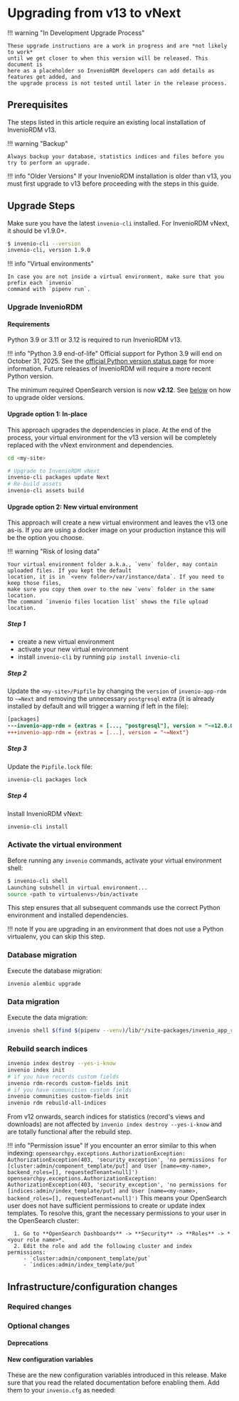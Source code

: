 # Upgrading from v13 to vNext

!!! warning "In Development Upgrade Process"

    These upgrade instructions are a work in progress and are *not likely to work*
    until we get closer to when this version will be released. This document is
    here as a placeholder so InvenioRDM developers can add details as features get added, and
    the upgrade process is not tested until later in the release process.

## Prerequisites

The steps listed in this article require an existing local installation of
InvenioRDM v13.

!!! warning "Backup"

    Always backup your database, statistics indices and files before you try to perform an upgrade.

!!! info "Older Versions"
    If your InvenioRDM installation is older than v13, you must first upgrade
    to v13 before proceeding with the steps in this guide.

## Upgrade Steps

Make sure you have the latest `invenio-cli` installed. For InvenioRDM vNext,
it should be v1.9.0+.

```bash
$ invenio-cli --version
invenio-cli, version 1.9.0
```

!!! info "Virtual environments"

    In case you are not inside a virtual environment, make sure that you prefix each `invenio`
    command with `pipenv run`.

### Upgrade InvenioRDM

#### Requirements
Python 3.9 or 3.11 or 3.12 is required to run InvenioRDM v13.

!!! info "Python 3.9 end-of-life"
    Official support for Python 3.9 will end on October 31, 2025.
    See the [official Python version status page](https://devguide.python.org/versions/) for more information.
    Future releases of InvenioRDM will require a more recent Python version.

The minimum required OpenSearch version is now **v2.12**. See [below](#opensearch-version) on how to upgrade older versions.

#### Upgrade option 1: In-place
This approach upgrades the dependencies in place. At the end of the process,
your virtual environment for the v13 version will be completely replaced
with the vNext environment and dependencies.

```bash
cd <my-site>

# Upgrade to InvenioRDM vNext
invenio-cli packages update Next
# Re-build assets
invenio-cli assets build
```

#### Upgrade option 2: New virtual environment

This approach will create a new virtual environment and leaves the v13 one as-is.
If you are using a docker image on your production instance this will be the
option you choose.

!!! warning "Risk of losing data"

    Your virtual environment folder a.k.a., `venv` folder, may contain uploaded files. If you kept the default
    location, it is in `<venv folder>/var/instance/data`. If you need to keep those files,
    make sure you copy them over to the new `venv` folder in the same location.
    The command `invenio files location list` shows the file upload location.

##### Step 1

- create a new virtual environment
- activate your new virtual environment
- install `invenio-cli` by running `pip install invenio-cli`

##### Step 2

Update the `<my-site>/Pipfile` by changing the `version` of `invenio-app-rdm`
to `~=Next` and removing the unnecessary `postgresql` extra
(it is already installed by default and will trigger a warning if left in the file):

```diff
[packages]
---invenio-app-rdm = {extras = [..., "postgresql"], version = "~=12.0.0"}
+++invenio-app-rdm = {extras = [...], version = "~=Next"}
```

##### Step 3

Update the `Pipfile.lock` file:

```bash
invenio-cli packages lock
```

##### Step 4

Install InvenioRDM vNext:

```bash
invenio-cli install
```

### Activate the virtual environment

Before running any `invenio` commands, activate your virtual environment shell:

```bash
$ invenio-cli shell
Launching subshell in virtual environment...
source <path to virtualenvs>/bin/activate
```

This step ensures that all subsequent commands use the correct Python environment and installed dependencies.

!!! note
    If you are upgrading in an environment that does not use a Python virtualenv, you can skip this step.

### Database migration

Execute the database migration:

```bash
invenio alembic upgrade
```

### Data migration

Execute the data migration:

```bash
invenio shell $(find $(pipenv --venv)/lib/*/site-packages/invenio_app_rdm -name migrate_13_0_to_Next.py)
```

### Rebuild search indices

```bash
invenio index destroy --yes-i-know
invenio index init
# if you have records custom fields
invenio rdm-records custom-fields init
# if you have communities custom fields
invenio communities custom-fields init
invenio rdm rebuild-all-indices
```

From v12 onwards, search indices for statistics (record's views and downloads) are not
affected by `invenio index destroy --yes-i-know` and are totally functional after the rebuild step.

!!! info "Permission issue"
    If you encounter an error similar to this when indexing:
    ```
    opensearchpy.exceptions.AuthorizationException: AuthorizationException(403, 'security_exception', 'no permissions for [cluster:admin/component_template/put] and User [name=<my-name>, backend_roles=[], requestedTenant=null]')
    opensearchpy.exceptions.AuthorizationException: AuthorizationException(403, 'security_exception', 'no permissions for [indices:admin/index_template/put] and User [name=<my-name>, backend_roles=[], requestedTenant=null]')
    ```
    This means your OpenSearch user does not have sufficient permissions to create or update index templates.
    To resolve this, grant the necessary permissions to your user in the OpenSearch cluster:

      1. Go to **OpenSearch Dashboards** -> **Security** -> **Roles** -> *<your role name>*.
      2. Edit the role and add the following cluster and index permissions:
         - `cluster:admin/component_template/put`
         - `indices:admin/index_template/put`

## Infrastructure/configuration changes

### Required changes

### Optional changes

#### Deprecations

#### New configuration variables

These are the new configuration variables introduced in this release. Make sure that you read the related documentation before enabling them. Add them to your `invenio.cfg` as needed:

